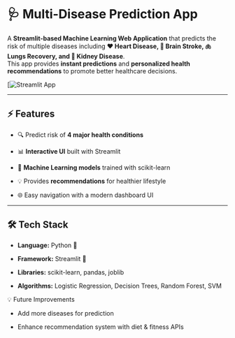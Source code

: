 # 🩺 Multi-Disease Prediction App

A **Streamlit-based Machine Learning Web Application** that predicts the risk of multiple diseases including **❤️ Heart Disease, 🧠 Brain Stroke, 🫁 Lungs Recovery, and 🧬 Kidney Disease**.  
This app provides **instant predictions** and **personalized health recommendations** to promote better healthcare decisions.  

[![Streamlit App](https://nandini-sharma-multi-diseases-prediction-app.streamlit.app/)

---

## ⚡ Features

- 🔍 Predict risk of **4 major health conditions**
  
- 📊 **Interactive UI** built with Streamlit
  
- 🤖 **Machine Learning models** trained with scikit-learn
  
- 💡 Provides **recommendations** for healthier lifestyle
  
- 🌐 Easy navigation with a modern dashboard UI

---

## 🛠️ Tech Stack

- **Language:** Python 🐍

- **Framework:** Streamlit 🎈
  
- **Libraries:** scikit-learn, pandas, joblib
  
- **Algorithms:** Logistic Regression, Decision Trees, Random Forest, SVM  


💡 Future Improvements

- Add more diseases for prediction

- Enhance recommendation system with diet & fitness APIs

